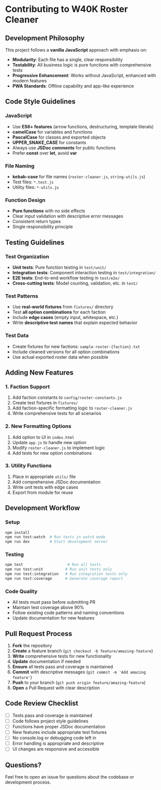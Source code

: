 # Contributing to W40K Roster Cleaner

## Development Philosophy

This project follows a **vanilla JavaScript** approach with emphasis on:
- **Modularity**: Each file has a single, clear responsibility
- **Testability**: All business logic is pure functions with comprehensive tests
- **Progressive Enhancement**: Works without JavaScript, enhanced with modern features
- **PWA Standards**: Offline capability and app-like experience

## Code Style Guidelines

### JavaScript
- Use **ES6+ features** (arrow functions, destructuring, template literals)
- **camelCase** for variables and functions
- **PascalCase** for classes and exported objects
- **UPPER_SNAKE_CASE** for constants
- Always use **JSDoc comments** for public functions
- Prefer **const** over **let**, avoid **var**

### File Naming
- **kebab-case** for file names (`roster-cleaner.js`, `string-utils.js`)
- Test files: `*.test.js`
- Utility files: `*-utils.js`

### Function Design
- **Pure functions** with no side effects
- Clear input validation with descriptive error messages
- Consistent return types
- Single responsibility principle

## Testing Guidelines

### Test Organization
- **Unit tests**: Pure function testing in `test/unit/`
- **Integration tests**: Component interaction testing in `test/integration/`
- **E2E tests**: End-to-end workflow testing in `test/e2e/`
- **Cross-cutting tests**: Model counting, validation, etc. in `test/`

### Test Patterns
- Use **real-world fixtures** from `fixtures/` directory
- Test **all option combinations** for each faction
- Include **edge cases** (empty input, whitespace, etc.)
- Write **descriptive test names** that explain expected behavior

### Test Data
- Create fixtures for new factions: `sample-roster-{faction}.txt`
- Include cleaned versions for all option combinations
- Use actual exported roster data when possible

## Adding New Features

### 1. Faction Support
1. Add faction constants to `config/roster-constants.js`
2. Create test fixtures in `fixtures/`
3. Add faction-specific formatting logic to `roster-cleaner.js`
4. Write comprehensive tests for all scenarios

### 2. New Formatting Options
1. Add option to UI in `index.html`
2. Update `app.js` to handle new option
3. Modify `roster-cleaner.js` to implement logic
4. Add tests for new option combinations

### 3. Utility Functions
1. Place in appropriate `utils/` file
2. Add comprehensive JSDoc documentation
3. Write unit tests with edge cases
4. Export from module for reuse

## Development Workflow

### Setup
```bash
npm install
npm run test:watch  # Run tests in watch mode
npm run dev         # Start development server
```

### Testing
```bash
npm test                    # Run all tests
npm run test:unit          # Run unit tests only
npm run test:integration   # Run integration tests only
npm run test:coverage      # Generate coverage report
```

### Code Quality
- All tests must pass before submitting PR
- Maintain test coverage above 90%
- Follow existing code patterns and naming conventions
- Update documentation for new features

## Pull Request Process

1. **Fork** the repository
2. **Create** a feature branch (`git checkout -b feature/amazing-feature`)
3. **Write** comprehensive tests for new functionality
4. **Update** documentation if needed
5. **Ensure** all tests pass and coverage is maintained
6. **Commit** with descriptive messages (`git commit -m 'Add amazing feature'`)
7. **Push** to your branch (`git push origin feature/amazing-feature`)
8. **Open** a Pull Request with clear description

## Code Review Checklist

- [ ] Tests pass and coverage is maintained
- [ ] Code follows project style guidelines
- [ ] Functions have proper JSDoc documentation
- [ ] New features include appropriate test fixtures
- [ ] No console.log or debugging code left in
- [ ] Error handling is appropriate and descriptive
- [ ] UI changes are responsive and accessible

## Questions?

Feel free to open an issue for questions about the codebase or development process. 